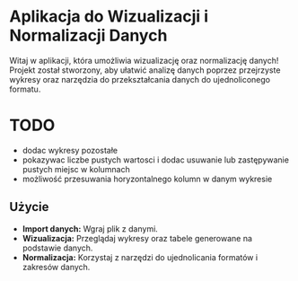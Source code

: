# Aplikacja do Wizualizacji i Normalizacji Danych

Witaj w aplikacji, która umożliwia wizualizację oraz normalizację danych! Projekt został stworzony, aby ułatwić analizę danych poprzez przejrzyste wykresy oraz narzędzia do przekształcania danych do ujednoliconego formatu.

# TODO

- dodac wykresy pozostałe
- pokazywac liczbe pustych wartosci i dodac usuwanie lub zastępywanie pustych miejsc w kolumnach
- możliwość przesuwania horyzontalnego kolumn w danym wykresie


## Użycie

- **Import danych:** Wgraj plik z danymi.
- **Wizualizacja:** Przeglądaj wykresy oraz tabele generowane na podstawie danych.
- **Normalizacja:** Korzystaj z narzędzi do ujednolicania formatów i zakresów danych.

